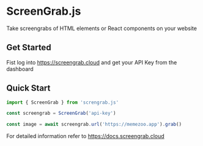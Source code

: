 # ScreenGrab.js

Take screengrabs of HTML elements or React components on your website

## Get Started

Fist log into https://screengrab.cloud and get your API Key from the dashboard

## Quick Start

```ts
import { ScreenGrab } from 'screngrab.js'

const screengrab = ScreenGrab('api-key')

const image = await screengrab.url('https://memezoo.app').grab()

```

For detailed information refer to https://docs.screengrab.cloud 